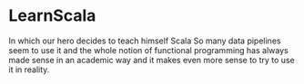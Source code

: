 # LearnScala
In which our hero decides to teach himself Scala
So many data pipelines seem to use it and the whole notion of functional programming has always made sense in an academic way and it makes even more sense to try to use it in reality.
